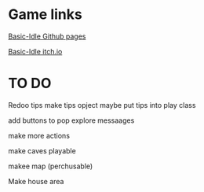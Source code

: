 # Game links
[Basic-Idle Github pages](https://rr-593.github.io/Basic-Idle/)

[Basic-Idle itch.io](https://ravewraith.itch.io/chop-my-wood?secret=AzxJsqEmfXFzLM9AuYZJcSgrOI)

# TO DO

Redoo tips
make tips opject
maybe put tips into play class

add buttons to pop explore messaages

make more actions

make caves playable

makee map (perchusable)

Make house area